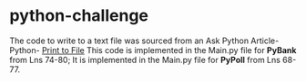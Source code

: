 # python-challenge
The code to write to a text file was sourced from an Ask Python Article- Python- [Print to File](https://www.askpython.com/python/built-in-methods/python-print-to-file)
This code is implemented in the Main.py file for **PyBank** from Lns 74-80; It is implemented in the Main.py file for **PyPoll** from Lns 68-77.
